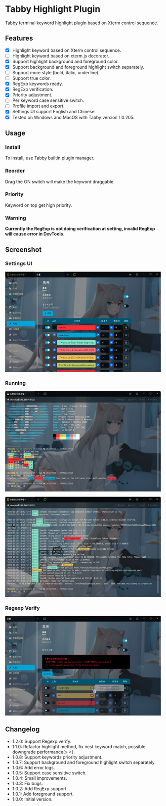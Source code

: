 # Tabby Highlight Plugin

Tabby terminal keyword highlight plugin based on Xterm control sequence.

## Features

- [x] Highlight keyword based on Xterm control sequence.
- [ ] Highlight keyword based on xterm.js decorator.
- [x] Support highlight background and foreground color.
- [x] Support background and foreground highlight switch separately.
- [ ] Support more style (bold, italic, underline).
- [ ] Support true color.
- [x] RegExp keywords ready.
- [x] RegExp verification.
- [x] Priority adjustment.
- [ ] Per keyword case sensitive switch.
- [ ] Profile import and export.
- [x] Settings UI support English and Chinese.
- [x] Tested on Windows and MacOS with Tabby version 1.0.205.

## Usage

### Install

To install, use Tabby builtin plugin manager.

### Reorder

Drag the ON switch will make the keyword draggable.

### Priority

Keyword on top get high priority.

### Warning

**Currently the RegExp is not doing verification at setting, invalid RegExp will cause error in DevTools.**

## Screenshot

### Settings UI

![Settings](screenshots/settings.png)

### Running

![Terminal1](screenshots/terminal1.png)

![Terminal2](screenshots/terminal2.png)

### Regexp Verify

![Alt text](screenshots/regexp_verify.png)

## Changelog

- 1.2.0: Support Regexp verify.
- 1.1.0: Refactor highlight method, fix nest keyword match, possible downgrade performance(> <).
- 1.0.8: Support keywords priority adjustment.
- 1.0.7: Support background and foreground highlight switch separately.
- 1.0.6: Add error logs.
- 1.0.5: Support case sensitive switch.
- 1.0.4: Small improvements.
- 1.0.3: Fix bugs.
- 1.0.2: Add RegExp support.
- 1.0.1: Add foreground support.
- 1.0.0: Initial version.
